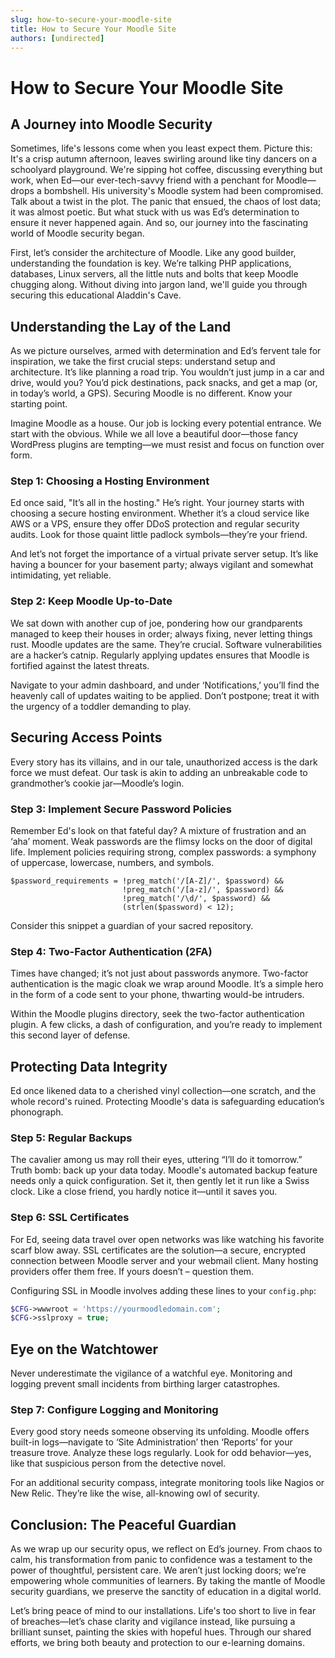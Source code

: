 ```yaml
---
slug: how-to-secure-your-moodle-site
title: How to Secure Your Moodle Site
authors: [undirected]
---
```



# How to Secure Your Moodle Site

## A Journey into Moodle Security

Sometimes, life's lessons come when you least expect them. Picture this: It's a crisp autumn afternoon, leaves swirling around like tiny dancers on a schoolyard playground. We're sipping hot coffee, discussing everything but work, when Ed—our ever-tech-savvy friend with a penchant for Moodle—drops a bombshell. His university's Moodle system had been compromised. Talk about a twist in the plot. The panic that ensued, the chaos of lost data; it was almost poetic. But what stuck with us was Ed’s determination to ensure it never happened again. And so, our journey into the fascinating world of Moodle security began.

First, let’s consider the architecture of Moodle. Like any good builder, understanding the foundation is key. We’re talking PHP applications, databases, Linux servers, all the little nuts and bolts that keep Moodle chugging along. Without diving into jargon land, we'll guide you through securing this educational Aladdin's Cave.

## Understanding the Lay of the Land

As we picture ourselves, armed with determination and Ed’s fervent tale for inspiration, we take the first crucial steps: understand setup and architecture. It’s like planning a road trip. You wouldn’t just jump in a car and drive, would you? You’d pick destinations, pack snacks, and get a map (or, in today’s world, a GPS). Securing Moodle is no different. Know your starting point.

Imagine Moodle as a house. Our job is locking every potential entrance. We start with the obvious. While we all love a beautiful door—those fancy WordPress plugins are tempting—we must resist and focus on function over form.

### Step 1: Choosing a Hosting Environment

Ed once said, "It’s all in the hosting." He’s right. Your journey starts with choosing a secure hosting environment. Whether it’s a cloud service like AWS or a VPS, ensure they offer DDoS protection and regular security audits. Look for those quaint little padlock symbols—they’re your friend.

And let’s not forget the importance of a virtual private server setup. It’s like having a bouncer for your basement party; always vigilant and somewhat intimidating, yet reliable.

### Step 2: Keep Moodle Up-to-Date

We sat down with another cup of joe, pondering how our grandparents managed to keep their houses in order; always fixing, never letting things rust. Moodle updates are the same. They’re crucial. Software vulnerabilities are a hacker’s catnip. Regularly applying updates ensures that Moodle is fortified against the latest threats.

Navigate to your admin dashboard, and under ‘Notifications,’ you’ll find the heavenly call of updates waiting to be applied. Don’t postpone; treat it with the urgency of a toddler demanding to play.

## Securing Access Points

Every story has its villains, and in our tale, unauthorized access is the dark force we must defeat. Our task is akin to adding an unbreakable code to grandmother’s cookie jar—Moodle’s login.

### Step 3: Implement Secure Password Policies

Remember Ed's look on that fateful day? A mixture of frustration and an ‘aha’ moment. Weak passwords are the flimsy locks on the door of digital life. Implement policies requiring strong, complex passwords: a symphony of uppercase, lowercase, numbers, and symbols.

```
$password_requirements = !preg_match('/[A-Z]/', $password) &&
                         !preg_match('/[a-z]/', $password) &&
                         !preg_match('/\d/', $password) &&
                         (strlen($password) < 12);
```

Consider this snippet a guardian of your sacred repository.

### Step 4: Two-Factor Authentication (2FA)

Times have changed; it’s not just about passwords anymore. Two-factor authentication is the magic cloak we wrap around Moodle. It’s a simple hero in the form of a code sent to your phone, thwarting would-be intruders.

Within the Moodle plugins directory, seek the two-factor authentication plugin. A few clicks, a dash of configuration, and you’re ready to implement this second layer of defense.

## Protecting Data Integrity

Ed once likened data to a cherished vinyl collection—one scratch, and the whole record's ruined. Protecting Moodle's data is safeguarding education’s phonograph.

### Step 5: Regular Backups

The cavalier among us may roll their eyes, uttering “I’ll do it tomorrow.” Truth bomb: back up your data today. Moodle's automated backup feature needs only a quick configuration. Set it, then gently let it run like a Swiss clock. Like a close friend, you hardly notice it—until it saves you.

### Step 6: SSL Certificates

For Ed, seeing data travel over open networks was like watching his favorite scarf blow away. SSL certificates are the solution—a secure, encrypted connection between Moodle server and your webmail client. Many hosting providers offer them free. If yours doesn’t – question them.

Configuring SSL in Moodle involves adding these lines to your `config.php`:

```php
$CFG->wwwroot = 'https://yourmoodledomain.com';
$CFG->sslproxy = true;
```

## Eye on the Watchtower

Never underestimate the vigilance of a watchful eye. Monitoring and logging prevent small incidents from birthing larger catastrophes.

### Step 7: Configure Logging and Monitoring

Every good story needs someone observing its unfolding. Moodle offers built-in logs—navigate to ‘Site Administration’ then ‘Reports’ for your treasure trove. Analyze these logs regularly. Look for odd behavior—yes, like that suspicious person from the detective novel.

For an additional security compass, integrate monitoring tools like Nagios or New Relic. They’re like the wise, all-knowing owl of security.

## Conclusion: The Peaceful Guardian

As we wrap up our security opus, we reflect on Ed’s journey. From chaos to calm, his transformation from panic to confidence was a testament to the power of thoughtful, persistent care. We aren’t just locking doors; we’re empowering whole communities of learners. By taking the mantle of Moodle security guardians, we preserve the sanctity of education in a digital world.

Let’s bring peace of mind to our installations. Life's too short to live in fear of breaches—let’s chase clarity and vigilance instead, like pursuing a brilliant sunset, painting the skies with hopeful hues. Through our shared efforts, we bring both beauty and protection to our e-learning domains.